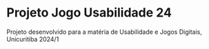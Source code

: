 # Projeto Jogo Usabilidade 24
Projeto desenvolvido para a matéria de Usabilidade e Jogos Digitais, Unicuritiba 2024/1
